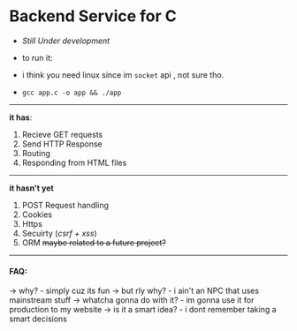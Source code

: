 # Backend Service for C 
- *Still Under development*

- to run it:
- i think you need linux since im `socket` api , not sure tho.
- `gcc app.c -o app && ./app`
----------
**it has**:
1. Recieve GET requests
2. Send HTTP Response 
3. Routing
4. Responding from HTML files 

----------
**it hasn't yet**
1. POST Request handling
2. Cookies
3. Https
4. Secuirty (*csrf + xss*)
5. ORM ~~maybe related to a future project?~~

----------
#### FAQ: 
-> why? 
    - simply cuz its fun
-> but rly why?
    - i ain't an NPC that uses mainstream stuff
-> whatcha gonna do with it?
    - im gonna use it for production to my website
-> is it a smart idea?
    - i dont remember taking a smart decisions
